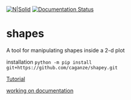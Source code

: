 [![N|Solid](https://travis-ci.org/caganze/shapes.svg?branch=master)](https://travis-ci.org/caganze/wispshapes/)
[![Documentation Status](https://readthedocs.org/projects/wispshapes/badge/?version=latest)](https://wispshapes.readthedocs.io/en/latest/?badge=latest)

# shapes

A tool for manipulating shapes inside a 2-d plot

installation  `python -m pip install git+https://github.com/caganze/shapey.git `


[Tutorial](https://github.com/caganze/wispshapes/blob/master/examples/tutorial.ipynb)

[working on documentation ](https://caganze.github.io/wispshapes/)